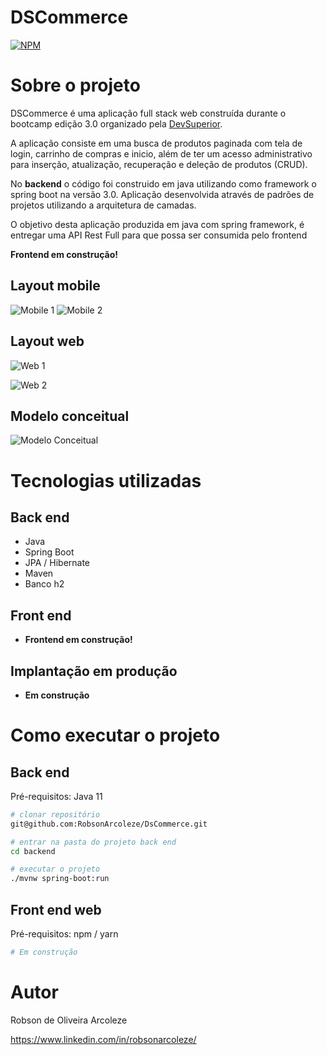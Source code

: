 # DSCommerce 
[![NPM](https://img.shields.io/npm/l/react)](https://github.com/devsuperior/sds1-wmazoni/blob/master/LICENSE) 

# Sobre o projeto

DSCommerce é uma aplicação full stack web construída durante o bootcamp edição 3.0 organizado pela [DevSuperior](https://devsuperior.com "Site da DevSuperior").

A aplicação consiste em uma busca de produtos paginada com tela de login, carrinho de compras e inicio, além de ter um acesso administrativo para inserção, atualização, recuperação e deleção de produtos (CRUD).

No **backend** o código foi construido em java utilizando como framework o spring boot na versão 3.0. Aplicação desenvolvida através de padrões de projetos utilizando a arquitetura de camadas.

O objetivo desta aplicação produzida em java com spring framework, é entregar uma API Rest Full para que possa ser consumida pelo frontend

**Frontend em construção!**

## Layout mobile 
![Mobile 1](https://github.com/RobsonArcoleze/DsCommerce/blob/main/img/mobile1.png) ![Mobile 2](https://github.com/RobsonArcoleze/DsCommerce/blob/main/img/mobile2.png)

## Layout web
![Web 1](https://github.com/RobsonArcoleze/DsCommerce/blob/main/img/web1.png)

![Web 2](https://github.com/RobsonArcoleze/DsCommerce/blob/main/img/web2.png)

## Modelo conceitual
![Modelo Conceitual](https://github.com/RobsonArcoleze/DsCommerce/blob/main/img/modelo%20conceitual.png)

# Tecnologias utilizadas
## Back end
- Java
- Spring Boot
- JPA / Hibernate
- Maven
- Banco h2
## Front end
- **Frontend em construção!**
## Implantação em produção
- **Em construção**

# Como executar o projeto

## Back end
Pré-requisitos: Java 11

```bash
# clonar repositório
git@github.com:RobsonArcoleze/DsCommerce.git

# entrar na pasta do projeto back end
cd backend

# executar o projeto
./mvnw spring-boot:run
```

## Front end web
Pré-requisitos: npm / yarn

```bash
# Em construção
```

# Autor

Robson de Oliveira Arcoleze

https://www.linkedin.com/in/robsonarcoleze/
